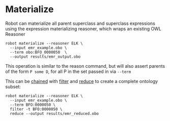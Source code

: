 # Materialize

Robot can materialize all parent superclass and superclass expressions using the expression materializing reasoner, which wraps an existing OWL Reasoner

    robot materialize --reasoner ELK \
      --input emr_example.obo \
      --term obo:BFO_0000050  \
      --output results/emr_output.obo

This operation is similar to the reason command, but will also assert parents of the form `P some D`, for all P in the set passed in via `--term`

This can be [chained](/chaining) with [filter](/filter) and [reduce](/reduce) to create a complete ontology subset:

    robot materialize --reasoner ELK \
      --input emr_example.obo \
      --term BFO:0000050 \
      filter -t BFO:0000050 \
      reduce --output results/emr_reduced.obo